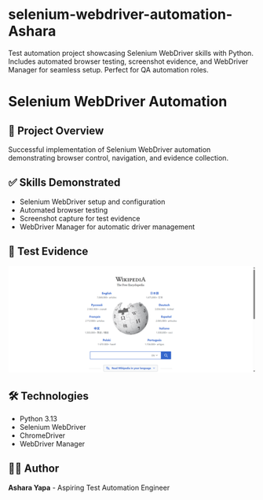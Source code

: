 # selenium-webdriver-automation-Ashara
Test automation project showcasing Selenium WebDriver skills with Python. Includes automated browser testing, screenshot evidence, and WebDriver Manager for seamless setup. Perfect for QA automation roles.
# Selenium WebDriver Automation

## 🚀 Project Overview
Successful implementation of Selenium WebDriver automation demonstrating browser control, navigation, and evidence collection.

## ✅ Skills Demonstrated
- Selenium WebDriver setup and configuration
- Automated browser testing
- Screenshot capture for test evidence
- WebDriver Manager for automatic driver management

## 📸 Test Evidence
![Wikipedia Automation](screenshots/wikipedia_test.png)

## 🛠 Technologies
- Python 3.13
- Selenium WebDriver
- ChromeDriver
- WebDriver Manager

## 👨‍💻 Author
**Ashara Yapa** - Aspiring Test Automation Engineer
